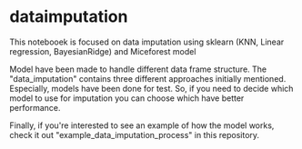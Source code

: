 # dataimputation
This notebooek is focused on data imputation using sklearn (KNN, Linear regression, BayesianRidge) and Miceforest model

Model have been made to handle different data frame structure. The "data_imputation" contains three different approaches initially mentioned. Especially, models have been done for test. So, if you need to decide which model to use for imputation you can choose which have better performance.

Finally, if you're interested to see an example of how the model works, check it out "example_data_imputation_process" in this repository.
